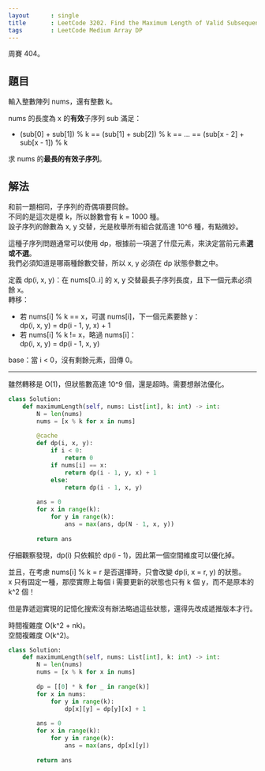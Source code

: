 ```yaml
---
layout      : single
title       : LeetCode 3202. Find the Maximum Length of Valid Subsequence II
tags        : LeetCode Medium Array DP
---
```

周賽 404。

## 題目

輸入整數陣列 nums，還有整數 k。  

nums 的長度為 x 的**有效**子序列 sub 滿足：  

- (sub[0] + sub[1]) % k == (sub[1] + sub[2]) % k == ... == (sub[x - 2] + sub[x - 1]) % k  

求 nums 的**最長的有效子序列**。  

## 解法

和前一題相同，子序列的奇偶項要同餘。  
不同的是這次是模 k，所以餘數會有 k = 1000 種。  
設子序列的餘數為 x, y 交替，光是枚舉所有組合就高達 10^6 種，有點微妙。  

這種子序列問題通常可以使用 dp，根據前一項選了什麼元素，來決定當前元素**選或不選**。  
我們必須知道是哪兩種餘數交替，所以 x, y 必須在 dp 狀態參數之中。  

定義 dp(i, x, y)：在 nums[0..i] 的 x, y 交替最長子序列長度，且下一個元素必須餘 x。  
轉移：  

- 若 nums[i] % k == x，可選 nums[i]，下一個元素要餘 y：  
    dp(i, x, y) = dp(i - 1, y, x) + 1  
- 若 nums[i] % k != x，略過 nums[i]：  
    dp(i, x, y) = dp(i - 1, x, y)  

base：當 i < 0，沒有剩餘元素，回傳 0。  

---

雖然轉移是 O(1)，但狀態數高達 10^9 個，還是超時。需要想辦法優化。  

```python
class Solution:
    def maximumLength(self, nums: List[int], k: int) -> int:
        N = len(nums)
        nums = [x % k for x in nums]
        
        @cache
        def dp(i, x, y):
            if i < 0:
                return 0
            if nums[i] == x:
                return dp(i - 1, y, x) + 1
            else:
                return dp(i - 1, x, y)
            
        ans = 0
        for x in range(k):
            for y in range(k):
                ans = max(ans, dp(N - 1, x, y))
                
        return ans
```

仔細觀察發現，dp(i) 只依賴於 dp(i - 1)，因此第一個空間維度可以優化掉。  

並且，在考慮 nums[i] % k = r 是否選擇時，只會改變 dp(i, x = r, y) 的狀態。  
x 只有固定一種，那麼實際上每個 i 需要更新的狀態也只有 k 個 y，而不是原本的 k^2 個！  

但是靠遞迴實現的記憶化搜索沒有辦法略過這些狀態，還得先改成遞推版本才行。  

時間複雜度 O(k^2 + nk)。  
空間複雜度 O(k^2)。  

```python
class Solution:
    def maximumLength(self, nums: List[int], k: int) -> int:
        N = len(nums)
        nums = [x % k for x in nums]
        
        dp = [[0] * k for _ in range(k)]
        for x in nums:
            for y in range(k):
                dp[x][y] = dp[y][x] + 1
            
        ans = 0
        for x in range(k):
            for y in range(k):
                ans = max(ans, dp[x][y])
                
        return ans
```
